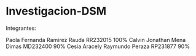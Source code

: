 # Investigacion-DSM

Integrantes:

Paola Fernanda Ramirez Rauda RR232015 100%
Calvin Jonathan Mena Dimas MD232400 90%
Cesia Aracely Raymundo Peraza RP231877 90%
